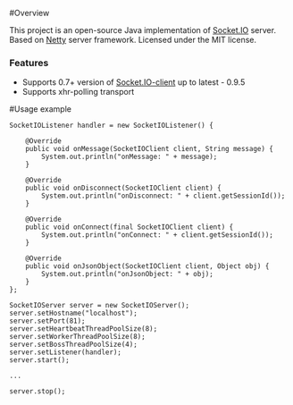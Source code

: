#Overview

This project is an open-source Java implementation of [Socket.IO](http://repo1.maven.org/maven2/com/fasterxml/jackson/core/jackson-core/) server. Based on [Netty](http://netty.io/) server framework.
Licensed under the MIT license.

### Features

* Supports 0.7+ version of [Socket.IO-client](https://github.com/LearnBoost/socket.io-client) up to latest - 0.9.5
* Supports xhr-polling transport

#Usage example

	SocketIOListener handler = new SocketIOListener() {

		@Override
		public void onMessage(SocketIOClient client, String message) {
			System.out.println("onMessage: " + message);
		}
	
		@Override
		public void onDisconnect(SocketIOClient client) {
			System.out.println("onDisconnect: " + client.getSessionId());
		}
	
		@Override
		public void onConnect(final SocketIOClient client) {
			System.out.println("onConnect: " + client.getSessionId());
		}

		@Override
		public void onJsonObject(SocketIOClient client, Object obj) {
			System.out.println("onJsonObject: " + obj);
		}
	};

	SocketIOServer server = new SocketIOServer();
	server.setHostname("localhost");
	server.setPort(81);
	server.setHeartbeatThreadPoolSize(8);
	server.setWorkerThreadPoolSize(8);
	server.setBossThreadPoolSize(4);
	server.setListener(handler);
	server.start();

	...
	
	server.stop();